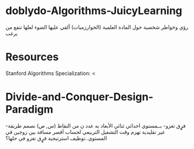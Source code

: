 # doblydo-Algorithms-JuicyLearning
رؤي وخواطر شخصية حول المادة العلمية (الخوارزميات) ألقي عليها الضوء لعلها تنفع من يرغب 

# Resources
Stanford Algorithms Specialization: <
# Divide-and-Conquer-Design-Paradigm
-فرٍٍق تغزو-
بــمستوي احداثي ثنائي الأبعاد به عدد ن من النقاط (س, ص) نصمم طريقة غير تقليدية تهزم وقت التشغيل التربيعي لحساب أقصر مسافة بين زوجين في المستوي..توظيف استرتيجية فرٍٍق تغزو في حلها؟
